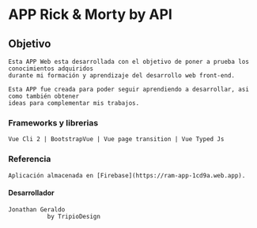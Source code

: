 # APP Rick & Morty by API

## Objetivo
```
Esta APP Web esta desarrollada con el objetivo de poner a prueba los conocimientos adquiridos 
durante mi formación y aprendizaje del desarrollo web front-end.
```
```
Esta APP fue creada para poder seguir aprendiendo a desarrollar, asi como también obtener 
ideas para complementar mis trabajos.
```
### Frameworks y librerias
```
Vue Cli 2 | BootstrapVue | Vue page transition | Vue Typed Js
```

### Referencia
```
Aplicación almacenada en [Firebase](https://ram-app-1cd9a.web.app).
```

#### Desarrollador
```
Jonathan Geraldo
           by TripioDesign
```